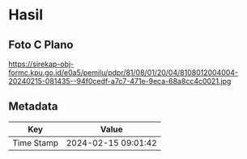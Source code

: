 # Hasil

## Foto C Plano

https://sirekap-obj-formc.kpu.go.id/e0a5/pemilu/pdpr/81/08/01/20/04/8108012004004-20240215-081435--94f0cedf-a7c7-471e-9eca-68a8cc4c0021.jpg


## Metadata

| Key        | Value               |
| ---------- | ------------------- |
| Time Stamp | 2024-02-15 09:01:42 |



